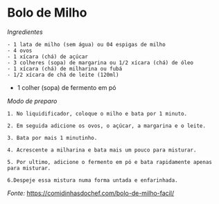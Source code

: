 # Bolo de Milho

*Ingredientes*

    - 1 lata de milho (sem água) ou 04 espigas de milho
    - 4 ovos
    - 1 xícara (chá) de açúcar
    - 3 colheres (sopa) de margarina ou 1/2 xícara (chá) de óleo
    - 1 xícara (chá) de milharina ou fubá
    - 1/2 xícara de chá de leite (120ml)
   -  1 colher (sopa) de fermento em pó
   
*Modo de preparo*

    1. No liquidificador, coloque o milho e bata por 1 minuto.

    2. Em seguida adicione os ovos, o açúcar, a margarina e o leite.

    3. Bata por mais 1 minutinho.

    4. Acrescente a milharina e bata mais um pouco para misturar.

    5. Por ultimo, adicione o fermento em pó e bata rapidamente apenas para misturar.

    6.Despeje essa mistura numa forma untada e enfarinhada.

*Fonte:* https://comidinhasdochef.com/bolo-de-milho-facil/